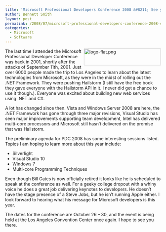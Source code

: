 ```yaml
---
title: 'Microsoft Professional Developers Conference 2008 &#8211; See you there?'
author: Bennett Smith
layout: post
permalink: /2008/07/microsoft-professional-developers-conference-2008-see-you-there/
categories:
  - Microsoft
  - Software
---
```

[<img src="http://www.microsoftpdc.com/Images/logo-flat.png" alt="logo-flat.png" border="0" width="249" height="54" align="right" />][1]

The last time I attended the Microsoft Professional Developer Conference was back in 2001, shortly after the attacks of September 11th, 2001. Just over 6000 people made the trip to Los Angeles to learn about the latest technologies from Microsoft, as they were in the midst of rolling out the .NET Framework. They were pushing Hailstorm (I still have the free book they gave everyone with the Hailstorm API in it. I never did get a chance to use it though.). Everyone was excited about building new web services using .NET and C#.

A lot has changed since then. Vista and Windows Server 2008 are here, the .NET Framework has gone through three major revisions, Visual Studio has seen major improvements supporting team development, Intel has delivered multi-core processors and Microsoft still hasn’t delivered on the promise that was Hailstorm.

The preliminary agenda for PDC 2008 has some interesting sessions listed. Topics I am hoping to learn more about this year include:

*   Silverlight
*   Visual Studio 10
*   Windows 7
*   Multi-core Programming Techniques

Even though Bill Gates is now officially retired it looks like he is scheduled to speak at the conference as well. For a geeky college dropout with a whiny voice he does a great job delivering keynotes to developers. He doesn’t have the stage presence of a Steve Jobs, but he isn’t running Apple either. I look forward to hearing what his message for Microsoft developers is this year.

The dates for the conference are October 26 – 30, and the event is being held at the Los Angeles Convention Center once again. I hope to see you there.


 [1]: http://www.microsoftpdc.com/Default.aspx
